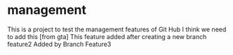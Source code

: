 # management
This is a project to test the management features of Git Hub
I think we need to add this [from gta]
This feature added after creating a new branch feature2
Added by Branch Feature3